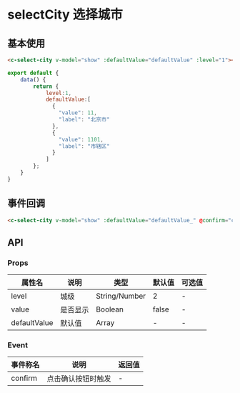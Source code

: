 # selectCity 选择城市

## 基本使用

```html
<c-select-city v-model="show" :defaultValue="defaultValue" :level="1"></c-select-city>
```

```js
export default {
    data() {
        return {
			level:1,
            defaultValue:[
              {
                "value": 11,
                "label": "北京市"
              },
              {
                "value": 1101,
                "label": "市辖区"
              }
            ]
        };
    }
}

```

## 事件回调

```html
<c-select-city v-model="show" :defaultValue="defaultValue_" @confirm="confirm"></c-select-city>
```


## API
### Props
 
属性名 | 说明 | 类型 | 默认值 | 可选值
-|-|-|-|-
level | 城级 | String/Number | 2 | -
value | 是否显示 | Boolean | false | -
defaultValue | 默认值 | Array | - | -

### Event
事件称名	|说明 | 返回值
-|-|-|
confirm | 点击确认按钮时触发 | -
	 
	 
